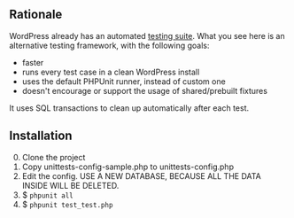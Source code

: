 ## Rationale

WordPress already has an automated [testing suite](http://unit-tests.trac.wordpress.org/). What you see here is an alternative testing framework, with the following goals:

* faster
* runs every test case in a clean WordPress install
* uses the default PHPUnit runner, instead of custom one
* doesn't encourage or support the usage of shared/prebuilt fixtures

It uses SQL transactions to clean up automatically after each test.

## Installation

0. Clone the project
1. Copy unittests-config-sample.php to unittests-config.php
2. Edit the config. USE A NEW DATABASE, BECAUSE ALL THE DATA INSIDE WILL BE DELETED.
3. $ `phpunit all`
4. $ `phpunit test_test.php`
